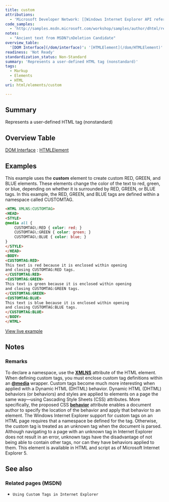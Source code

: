 ```yaml
---
title: custom
attributions:
  - 'Microsoft Developer Network: [[Windows Internet Explorer API reference](http://msdn.microsoft.com/en-us/library/ie/hh828809%28v=vs.85%29.aspx) Article]'
code_samples:
  - 'http://samples.msdn.microsoft.com/workshop/samples/author/dhtml/refs/custom.htm'
notes:
  - "Ancient text from MSDN?\nDeletion Candidate"
overview_table:
  '[DOM Interface](/dom/interface)': '[HTMLElement](/dom/HTMLElement)'
readiness: 'Not Ready'
standardization_status: Non-Standard
summary: 'Represents a user-defined HTML tag (nonstandard)'
tags:
  - Markup
  - Elements
  - HTML
uri: html/elements/custom

---
```

## <span>Summary</span>

Represents a user-defined HTML tag (nonstandard)

## <span>Overview Table</span>

[DOM Interface](/dom/interface)
:   [HTMLElement](/dom/HTMLElement)

## <span>Examples</span>

This example uses the **custom** element to create custom RED, GREEN, and BLUE elements. These elements change the color of the text to red, green, or blue, depending on whether it is surrounded by RED, GREEN, or BLUE tags. In this example, the RED, GREEN, and BLUE tags are defined within a namespace called CUSTOMTAG.

``` html
<HTML XMLNS:CUSTOMTAG>
<HEAD>
<STYLE>
@media all {
    CUSTOMTAG\:RED { color: red; }
    CUSTOMTAG\:GREEN { color: green; }
    CUSTOMTAG\:BLUE { color: blue; }
}
</STYLE>
</HEAD>
<BODY>
<CUSTOMTAG:RED>
This text is red because it is enclosed within opening
and closing CUSTOMTAG:RED tags.
</CUSTOMTAG:RED>
<CUSTOMTAG:GREEN>
This text is green because it is enclosed within opening
and closing CUSTOMTAG:GREEN tags.
</CUSTOMTAG:GREEN>
<CUSTOMTAG:BLUE>
This text is blue because it is enclosed within opening
and closing CUSTOMTAG:BLUE tags.
</CUSTOMTAG:BLUE>
</BODY>
</HTML>
```

[View live example](http://samples.msdn.microsoft.com/workshop/samples/author/dhtml/refs/custom.htm)

## <span>Notes</span>

### <span>Remarks</span>

To declare a namespace, use the [**XMLNS**](/apis/xhr/properties/XMLNS_attribute) attribute of the HTML element. When defining custom tags, you must enclose custom tag definitions within an [**@media**](/css/atrules/@media) wrapper. Custom tags become much more interesting when applied with a Dynamic HTML (DHTML) behavior. Dynamic HTML (DHTML) behaviors (or behaviors) and styles are applied to elements on a page the same way—using Cascading Style Sheets (CSS) attributes. More specifically, the proposed CSS [**behavior**](/css/media_queries/behavior) attribute enables a document author to specify the location of the behavior and apply that behavior to an element. The Windows Internet Explorer support for custom tags on an HTML page requires that a namespace be defined for the tag. Otherwise, the custom tag is treated as an unknown tag when the document is parsed. Although navigating to a page with an unknown tag in Internet Explorer does not result in an error, unknown tags have the disadvantage of not being able to contain other tags, nor can they have behaviors applied to them. This element is available in HTML and script as of Microsoft Internet Explorer 5.

## <span>See also</span>

### <span>Related pages (MSDN)</span>

-   `Using Custom Tags in Internet Explorer`
